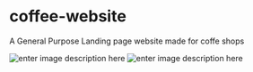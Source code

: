# coffee-website
A  General Purpose Landing page website made for coffe shops

![enter image description here](https://github.com/YOSEF-CODER/coffee-website/blob/main/images/Capture.PNG)
![enter image description here](https://github.com/YOSEF-CODER/coffee-website/blob/main/images/Capture2.PNG)
